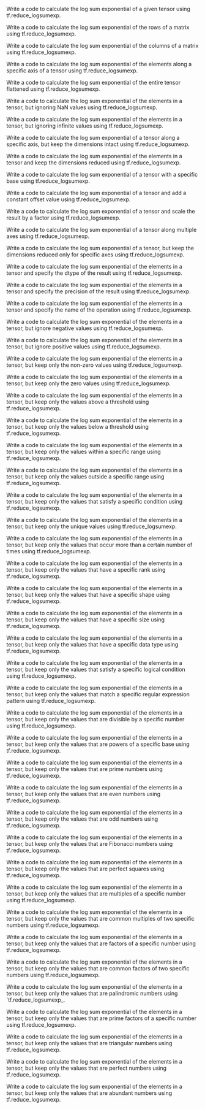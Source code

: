 Write a code to calculate the log sum exponential of a given tensor using tf.reduce_logsumexp.

Write a code to calculate the log sum exponential of the rows of a matrix using tf.reduce_logsumexp.

Write a code to calculate the log sum exponential of the columns of a matrix using tf.reduce_logsumexp.

Write a code to calculate the log sum exponential of the elements along a specific axis of a tensor using tf.reduce_logsumexp.

Write a code to calculate the log sum exponential of the entire tensor flattened using tf.reduce_logsumexp.

Write a code to calculate the log sum exponential of the elements in a tensor, but ignoring NaN values using tf.reduce_logsumexp.

Write a code to calculate the log sum exponential of the elements in a tensor, but ignoring infinite values using tf.reduce_logsumexp.

Write a code to calculate the log sum exponential of a tensor along a specific axis, but keep the dimensions intact using tf.reduce_logsumexp.

Write a code to calculate the log sum exponential of the elements in a tensor and keep the dimensions reduced using tf.reduce_logsumexp.

Write a code to calculate the log sum exponential of a tensor with a specific base using tf.reduce_logsumexp.

Write a code to calculate the log sum exponential of a tensor and add a constant offset value using tf.reduce_logsumexp.

Write a code to calculate the log sum exponential of a tensor and scale the result by a factor using tf.reduce_logsumexp.

Write a code to calculate the log sum exponential of a tensor along multiple axes using tf.reduce_logsumexp.

Write a code to calculate the log sum exponential of a tensor, but keep the dimensions reduced only for specific axes using tf.reduce_logsumexp.

Write a code to calculate the log sum exponential of the elements in a tensor and specify the dtype of the result using tf.reduce_logsumexp.

Write a code to calculate the log sum exponential of the elements in a tensor and specify the precision of the result using tf.reduce_logsumexp.

Write a code to calculate the log sum exponential of the elements in a tensor and specify the name of the operation using tf.reduce_logsumexp.

Write a code to calculate the log sum exponential of the elements in a tensor, but ignore negative values using tf.reduce_logsumexp.

Write a code to calculate the log sum exponential of the elements in a tensor, but ignore positive values using tf.reduce_logsumexp.

Write a code to calculate the log sum exponential of the elements in a tensor, but keep only the non-zero values using tf.reduce_logsumexp.

Write a code to calculate the log sum exponential of the elements in a tensor, but keep only the zero values using tf.reduce_logsumexp.

Write a code to calculate the log sum exponential of the elements in a tensor, but keep only the values above a threshold using tf.reduce_logsumexp.

Write a code to calculate the log sum exponential of the elements in a tensor, but keep only the values below a threshold using tf.reduce_logsumexp.

Write a code to calculate the log sum exponential of the elements in a tensor, but keep only the values within a specific range using tf.reduce_logsumexp.

Write a code to calculate the log sum exponential of the elements in a tensor, but keep only the values outside a specific range using tf.reduce_logsumexp.

Write a code to calculate the log sum exponential of the elements in a tensor, but keep only the values that satisfy a specific condition using tf.reduce_logsumexp.

Write a code to calculate the log sum exponential of the elements in a tensor, but keep only the unique values using tf.reduce_logsumexp.

Write a code to calculate the log sum exponential of the elements in a tensor, but keep only the values that occur more than a certain number of times using tf.reduce_logsumexp.

Write a code to calculate the log sum exponential of the elements in a tensor, but keep only the values that have a specific rank using tf.reduce_logsumexp.

Write a code to calculate the log sum exponential of the elements in a tensor, but keep only the values that have a specific shape using tf.reduce_logsumexp.

Write a code to calculate the log sum exponential of the elements in a tensor, but keep only the values that have a specific size using tf.reduce_logsumexp.

Write a code to calculate the log sum exponential of the elements in a tensor, but keep only the values that have a specific data type using tf.reduce_logsumexp.

Write a code to calculate the log sum exponential of the elements in a tensor, but keep only the values that satisfy a specific logical condition using tf.reduce_logsumexp.

Write a code to calculate the log sum exponential of the elements in a tensor, but keep only the values that match a specific regular expression pattern using tf.reduce_logsumexp.

Write a code to calculate the log sum exponential of the elements in a tensor, but keep only the values that are divisible by a specific number using tf.reduce_logsumexp.

Write a code to calculate the log sum exponential of the elements in a tensor, but keep only the values that are powers of a specific base using tf.reduce_logsumexp.

Write a code to calculate the log sum exponential of the elements in a tensor, but keep only the values that are prime numbers using tf.reduce_logsumexp.

Write a code to calculate the log sum exponential of the elements in a tensor, but keep only the values that are even numbers using tf.reduce_logsumexp.

Write a code to calculate the log sum exponential of the elements in a tensor, but keep only the values that are odd numbers using tf.reduce_logsumexp.

Write a code to calculate the log sum exponential of the elements in a tensor, but keep only the values that are Fibonacci numbers using tf.reduce_logsumexp.

Write a code to calculate the log sum exponential of the elements in a tensor, but keep only the values that are perfect squares using tf.reduce_logsumexp.

Write a code to calculate the log sum exponential of the elements in a tensor, but keep only the values that are multiples of a specific number using tf.reduce_logsumexp.

Write a code to calculate the log sum exponential of the elements in a tensor, but keep only the values that are common multiples of two specific numbers using tf.reduce_logsumexp.

Write a code to calculate the log sum exponential of the elements in a tensor, but keep only the values that are factors of a specific number using tf.reduce_logsumexp.

Write a code to calculate the log sum exponential of the elements in a tensor, but keep only the values that are common factors of two specific numbers using tf.reduce_logsumexp.

Write a code to calculate the log sum exponential of the elements in a tensor, but keep only the values that are palindromic numbers using `tf.reduce_logsumexp_.

Write a code to calculate the log sum exponential of the elements in a tensor, but keep only the values that are prime factors of a specific number using tf.reduce_logsumexp.

Write a code to calculate the log sum exponential of the elements in a tensor, but keep only the values that are triangular numbers using tf.reduce_logsumexp.

Write a code to calculate the log sum exponential of the elements in a tensor, but keep only the values that are perfect numbers using tf.reduce_logsumexp.

Write a code to calculate the log sum exponential of the elements in a tensor, but keep only the values that are abundant numbers using tf.reduce_logsumexp.
